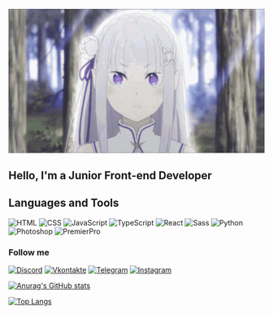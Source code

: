 [![Header](https://raw.githubusercontent.com/ItsZeroFour/ItsZeroFour/ca9baf62d88ada34a216cc41528960e2109c6b3b/assets/background.gif)](https://vk.com/nullbebra)

## Hello, I'm a Junior Front-end Developer

## Languages and Tools

![HTML](https://img.shields.io/badge/-HTML-090909?style=for-the-badge&logo=html5&logoColor=E34F26)
![CSS](https://img.shields.io/badge/-CSS-090909?style=for-the-badge&logo=css3&logoColor=1572B6)
![JavaScript](https://img.shields.io/badge/-JavaScript-090909?style=for-the-badge&logo=JavaScript&logoColor=F7DF1E)
![TypeScript](https://img.shields.io/badge/-TypeScript-090909?style=for-the-badge&logo=TypeScript&logoColor=3178C6)
![React](https://img.shields.io/badge/-React-090909?style=for-the-badge&logo=React&logoColor=61ddfd)
![Sass](https://img.shields.io/badge/-Sass-090909?style=for-the-badge&logo=sass&logoColor=CC6699)
![Python](https://img.shields.io/badge/-Python-090909?style=for-the-badge&logo=python&logoColor=3776AB)
![Photoshop](https://img.shields.io/badge/-Photoshop-090909?style=for-the-badge)
![PremierPro](https://img.shields.io/badge/-PremierPro-090909?style=for-the-badge)

### Follow me

[![Discord](https://img.shields.io/badge/-Discord-090909?style=for-the-badge&logo=discord&logoColor=5865F2)](https://discord.gg/ZrfQXPVvMa)
[![Vkontakte](https://img.shields.io/badge/-Vkontakte-090909?style=for-the-badge&logo=vk&logoColor=0077FF)](https://vk.com/nullbebra)
[![Telegram](https://img.shields.io/badge/-Telegram-090909?style=for-the-badge&logo=telegram&logoColor=26A5E4)](https://t.me/ItsZeroFour)
[![Instagram](https://img.shields.io/badge/-Instagram-090909?style=for-the-badge&logo=instagram&logoColor=E4405F)](https://www.instagram.com/itszero.four/)

[![Anurag's GitHub stats](https://github-readme-stats.vercel.app/api?username=ItsZeroFour&show_icons=true&theme=radical)](https://github.com/ItsZeroFour)

[![Top Langs](https://github-readme-stats.vercel.app/api/top-langs/?username=ItsZeroFour&layout=compact)](https://github.com/ItsZeroFour)

